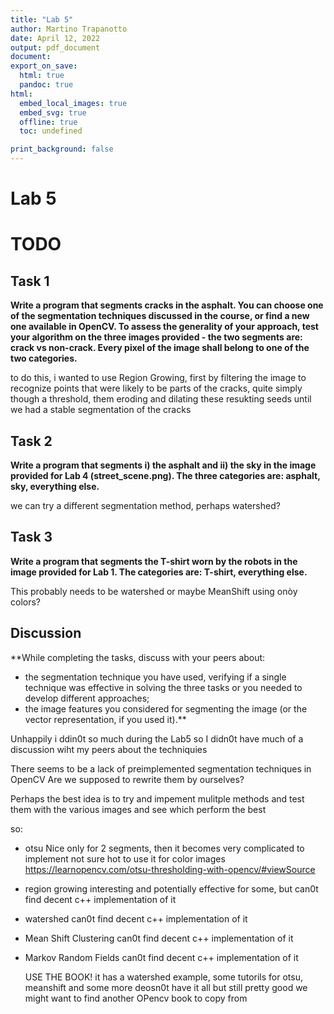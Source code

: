 ```yaml
---
title: "Lab 5"
author: Martino Trapanotto
date: April 12, 2022
output: pdf_document
document:
export_on_save:
  html: true
  pandoc: true
html:
  embed_local_images: true
  embed_svg: true
  offline: true
  toc: undefined

print_background: false
---
```

# Lab 5

# TODO 

## Task 1
**Write a program that segments cracks in the asphalt. You can choose one of the segmentation techniques discussed in the course, or find a new one available in OpenCV. To assess the generality of your approach, test your algorithm on the three images provided - the two segments are: crack vs non-crack. Every pixel of the image shall belong to one of the two categories.**

to do this, i wanted to use Region Growing, first by filtering the image to recognize points that were likely to be parts of the cracks, quite simply though a threshold, them eroding and dilating these resukting seeds until we had a stable segmentation of the cracks

## Task 2
**Write a program that segments i) the asphalt and ii) the sky in the image provided for Lab 4 (street_scene.png). The three categories are: asphalt, sky, everything else.**

we can try a different segmentation method, perhaps watershed?



## Task 3
**Write a program that segments the T-shirt worn by the robots in the image provided for Lab 1. The categories are: T-shirt, everything else.**

This probably needs to be watershed or maybe MeanShift using onòy colors?

## Discussion
**While completing the tasks, discuss with your peers about:
 - the segmentation technique you have used, verifying if a single technique was effective in solving the three tasks or you needed to develop different approaches;
 - the image features you considered for segmenting the image (or the vector representation, if you used it).**

Unhappily i ddin0t so much during the Lab5 so I didn0t have much of a discussion wiht my peers about the techniquies

There seems to be a lack of preimplemented segmentation techniques in OpenCV
Are we supposed to rewrite them by ourselves?

Perhaps the best idea is to try and impement mulitple methods and test them with the various images and see which perform the best

so:
 - otsu 
    Nice only for 2 segments, then it becomes very complicated to implement
    not sure hot to use it for color images
    https://learnopencv.com/otsu-thresholding-with-opencv/#viewSource
 - region growing
    interesting and potentially effective for some, but can0t find decent c++ implementation of it
 - watershed
    can0t find decent c++ implementation of it
 - Mean Shift Clustering 
    can0t find decent c++ implementation of it
 - Markov Random Fields
    can0t find decent c++ implementation of it


    USE THE BOOK!
    it has a watershed example, some tutorils for otsu, meanshift and some more
    deosn0t have it all but still pretty good
    we might want to find another OPencv book to copy from